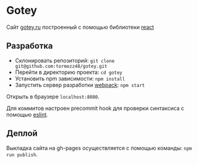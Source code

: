 # Gotey

Сайт [gotey.ru](http://gotey.ru) построенный с помощью библиотеки [react](https://reactjs.org/)

## Разработка

* Склонировать репозиторий: `git clone git@github.com:tormozz48/gotey.git`
* Перейти в директорию проекта: `cd gotey`
* Установить npm зависимости: `npm install`
* Запустить сервер разработки [webpack](https://webpack.js.org/): `npm start`

Открыть в браузере `localhost:8080`.

Для коммитов настроен precommit hook для проверки синтаксиса с помощью [eslint](https://eslint.org/).

## Деплой

Выкладка сайта на gh-pages осуществляется с помощью команды: `npm run publish`.


